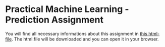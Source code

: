 # Practical Machine Learning - Prediction Assignment

You will find all necessary informations about this assignment in [this html-file](https://smileyl.sharepoint.com/sites/sbb/b/b8/_layouts/15/guestaccess.aspx?docid=09d1c2149c4e043c1a1c9f3aa4457af7f&authkey=AWfE-c3vvYTSZqKFod1VXvQ). The html.file will be downloaded and you can open it in your browser.
